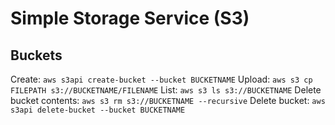 # Simple Storage Service (S3)

## Buckets

Create: `aws s3api create-bucket --bucket BUCKETNAME`
Upload: `aws s3 cp FILEPATH s3://BUCKETNAME/FILENAME`
List: `aws s3 ls s3://BUCKETNAME`
Delete bucket contents: `aws s3 rm s3://BUCKETNAME --recursive`
Delete bucket: `aws s3api delete-bucket --bucket BUCKETNAME`
